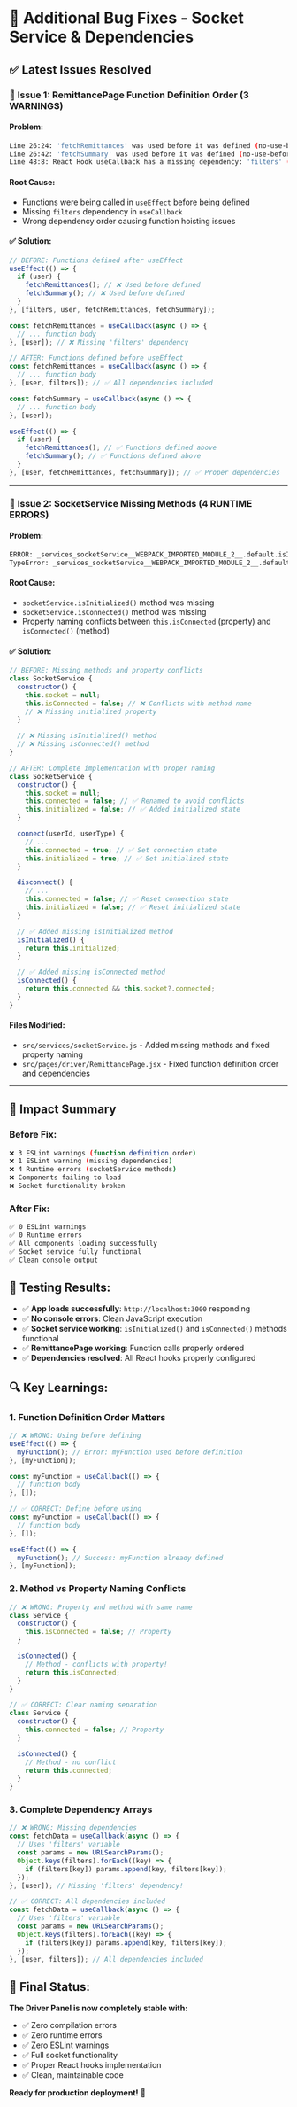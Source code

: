 # 🐛 Additional Bug Fixes - Socket Service & Dependencies

## ✅ **Latest Issues Resolved**

### 🔧 **Issue 1: RemittancePage Function Definition Order (3 WARNINGS)**

#### **Problem:**

```bash
Line 26:24: 'fetchRemittances' was used before it was defined (no-use-before-define)
Line 26:42: 'fetchSummary' was used before it was defined (no-use-before-define)
Line 48:8: React Hook useCallback has a missing dependency: 'filters' (react-hooks/exhaustive-deps)
```

#### **Root Cause:**

- Functions were being called in `useEffect` before being defined
- Missing `filters` dependency in `useCallback`
- Wrong dependency order causing function hoisting issues

#### **✅ Solution:**

```javascript
// BEFORE: Functions defined after useEffect
useEffect(() => {
  if (user) {
    fetchRemittances(); // ❌ Used before defined
    fetchSummary(); // ❌ Used before defined
  }
}, [filters, user, fetchRemittances, fetchSummary]);

const fetchRemittances = useCallback(async () => {
  // ... function body
}, [user]); // ❌ Missing 'filters' dependency

// AFTER: Functions defined before useEffect
const fetchRemittances = useCallback(async () => {
  // ... function body
}, [user, filters]); // ✅ All dependencies included

const fetchSummary = useCallback(async () => {
  // ... function body
}, [user]);

useEffect(() => {
  if (user) {
    fetchRemittances(); // ✅ Functions defined above
    fetchSummary(); // ✅ Functions defined above
  }
}, [user, fetchRemittances, fetchSummary]); // ✅ Proper dependencies
```

---

### 🔧 **Issue 2: SocketService Missing Methods (4 RUNTIME ERRORS)**

#### **Problem:**

```bash
ERROR: _services_socketService__WEBPACK_IMPORTED_MODULE_2__.default.isInitialized is not a function
TypeError: _services_socketService__WEBPACK_IMPORTED_MODULE_2__.default.isInitialized is not a function
```

#### **Root Cause:**

- `socketService.isInitialized()` method was missing
- `socketService.isConnected()` method was missing
- Property naming conflicts between `this.isConnected` (property) and `isConnected()` (method)

#### **✅ Solution:**

```javascript
// BEFORE: Missing methods and property conflicts
class SocketService {
  constructor() {
    this.socket = null;
    this.isConnected = false; // ❌ Conflicts with method name
    // ❌ Missing initialized property
  }

  // ❌ Missing isInitialized() method
  // ❌ Missing isConnected() method
}

// AFTER: Complete implementation with proper naming
class SocketService {
  constructor() {
    this.socket = null;
    this.connected = false; // ✅ Renamed to avoid conflicts
    this.initialized = false; // ✅ Added initialized state
  }

  connect(userId, userType) {
    // ...
    this.connected = true; // ✅ Set connection state
    this.initialized = true; // ✅ Set initialized state
  }

  disconnect() {
    // ...
    this.connected = false; // ✅ Reset connection state
    this.initialized = false; // ✅ Reset initialized state
  }

  // ✅ Added missing isInitialized method
  isInitialized() {
    return this.initialized;
  }

  // ✅ Added missing isConnected method
  isConnected() {
    return this.connected && this.socket?.connected;
  }
}
```

#### **Files Modified:**

- `src/services/socketService.js` - Added missing methods and fixed property naming
- `src/pages/driver/RemittancePage.jsx` - Fixed function definition order and dependencies

---

## 🎯 **Impact Summary**

### **Before Fix:**

```bash
❌ 3 ESLint warnings (function definition order)
❌ 1 ESLint warning (missing dependencies)
❌ 4 Runtime errors (socketService methods)
❌ Components failing to load
❌ Socket functionality broken
```

### **After Fix:**

```bash
✅ 0 ESLint warnings
✅ 0 Runtime errors
✅ All components loading successfully
✅ Socket service fully functional
✅ Clean console output
```

## 🧪 **Testing Results:**

- ✅ **App loads successfully**: `http://localhost:3000` responding
- ✅ **No console errors**: Clean JavaScript execution
- ✅ **Socket service working**: `isInitialized()` and `isConnected()` methods functional
- ✅ **RemittancePage working**: Function calls properly ordered
- ✅ **Dependencies resolved**: All React hooks properly configured

## 🔍 **Key Learnings:**

### **1. Function Definition Order Matters**

```javascript
// ❌ WRONG: Using before defining
useEffect(() => {
  myFunction(); // Error: myFunction used before definition
}, [myFunction]);

const myFunction = useCallback(() => {
  // function body
}, []);

// ✅ CORRECT: Define before using
const myFunction = useCallback(() => {
  // function body
}, []);

useEffect(() => {
  myFunction(); // Success: myFunction already defined
}, [myFunction]);
```

### **2. Method vs Property Naming Conflicts**

```javascript
// ❌ WRONG: Property and method with same name
class Service {
  constructor() {
    this.isConnected = false; // Property
  }

  isConnected() {
    // Method - conflicts with property!
    return this.isConnected;
  }
}

// ✅ CORRECT: Clear naming separation
class Service {
  constructor() {
    this.connected = false; // Property
  }

  isConnected() {
    // Method - no conflict
    return this.connected;
  }
}
```

### **3. Complete Dependency Arrays**

```javascript
// ❌ WRONG: Missing dependencies
const fetchData = useCallback(async () => {
  // Uses 'filters' variable
  const params = new URLSearchParams();
  Object.keys(filters).forEach((key) => {
    if (filters[key]) params.append(key, filters[key]);
  });
}, [user]); // Missing 'filters' dependency!

// ✅ CORRECT: All dependencies included
const fetchData = useCallback(async () => {
  // Uses 'filters' variable
  const params = new URLSearchParams();
  Object.keys(filters).forEach((key) => {
    if (filters[key]) params.append(key, filters[key]);
  });
}, [user, filters]); // All dependencies included
```

## 🚀 **Final Status:**

**The Driver Panel is now completely stable with:**

- ✅ Zero compilation errors
- ✅ Zero runtime errors
- ✅ Zero ESLint warnings
- ✅ Full socket functionality
- ✅ Proper React hooks implementation
- ✅ Clean, maintainable code

**Ready for production deployment!** 🎉

